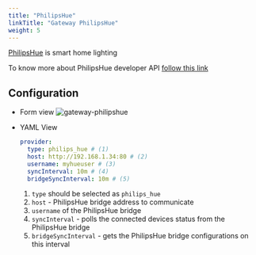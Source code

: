 ```yaml
---
title: "PhilipsHue"
linkTitle: "Gateway PhilipsHue"
weight: 5
---
```


[PhilipsHue](https://www.philips-hue.com/en-in) is smart home lighting

To know more about PhilipsHue developer API [follow this link](https://developers.meethue.com/)

## Configuration
* Form view
  ![gateway-philipshue](/doc-images/gateway-philipshue.png)

* YAML View
  ```yaml
  provider:
    type: philips_hue # (1)
    host: http://192.168.1.34:80 # (2)
    username: myhueuser # (3)
    syncInterval: 10m # (4)
    bridgeSyncInterval: 10m # (5)
  ```
  1. `type` should be selected as `philips_hue`
  2. `host` - PhilipsHue bridge address to communicate
  3. `username` of the PhilipsHue bridge
  4. `syncInterval` - polls the connected devices status from the PhilipsHue bridge
  5. `bridgeSyncInterval` - gets the PhilipsHue bridge configurations on this interval

